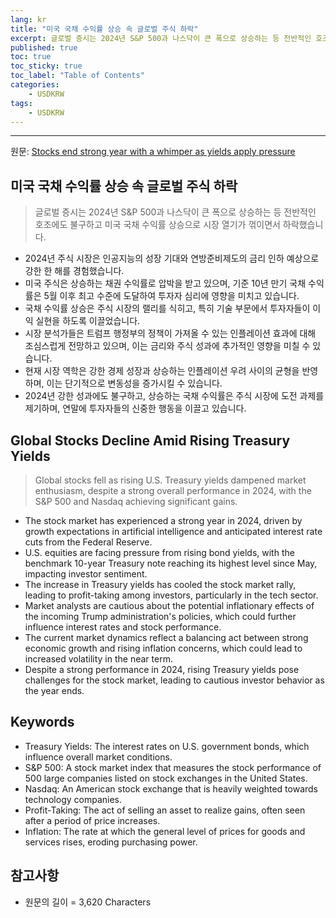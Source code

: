 ```yaml
---
lang: kr
title: "미국 국채 수익률 상승 속 글로벌 주식 하락"
excerpt: 글로벌 증시는 2024년 S&P 500과 나스닥이 큰 폭으로 상승하는 등 전반적인 호조에도 불구하고 미국 국채 수익률 상승으로 시장 열기가 꺾이면서 하락했습니다.
published: true
toc: true
toc_sticky: true
toc_label: "Table of Contents"
categories:
    - USDKRW
tags:
    - USDKRW
---
```


---

  원문: [Stocks end strong year with a whimper as yields apply pressure](https://www.investing.com/news/economy-news/asian-stocks-dollar-hold-their-own-to-close-out-strong-2024-3792202)

## 미국 국채 수익률 상승 속 글로벌 주식 하락

> 글로벌 증시는 2024년 S&P 500과 나스닥이 큰 폭으로 상승하는 등 전반적인 호조에도 불구하고 미국 국채 수익률 상승으로 시장 열기가 꺾이면서 하락했습니다.


- 2024년 주식 시장은 인공지능의 성장 기대와 연방준비제도의 금리 인하 예상으로 강한 한 해를 경험했습니다.
- 미국 주식은 상승하는 채권 수익률로 압박을 받고 있으며, 기준 10년 만기 국채 수익률은 5월 이후 최고 수준에 도달하여 투자자 심리에 영향을 미치고 있습니다.
- 국채 수익률 상승은 주식 시장의 랠리를 식히고, 특히 기술 부문에서 투자자들이 이익 실현을 하도록 이끌었습니다.
- 시장 분석가들은 트럼프 행정부의 정책이 가져올 수 있는 인플레이션 효과에 대해 조심스럽게 전망하고 있으며, 이는 금리와 주식 성과에 추가적인 영향을 미칠 수 있습니다.
- 현재 시장 역학은 강한 경제 성장과 상승하는 인플레이션 우려 사이의 균형을 반영하며, 이는 단기적으로 변동성을 증가시킬 수 있습니다.
- 2024년 강한 성과에도 불구하고, 상승하는 국채 수익률은 주식 시장에 도전 과제를 제기하며, 연말에 투자자들의 신중한 행동을 이끌고 있습니다.

## Global Stocks Decline Amid Rising Treasury Yields

> Global stocks fell as rising U.S. Treasury yields dampened market enthusiasm, despite a strong overall performance in 2024, with the S&P 500 and Nasdaq achieving significant gains.


- The stock market has experienced a strong year in 2024, driven by growth expectations in artificial intelligence and anticipated interest rate cuts from the Federal Reserve.
- U.S. equities are facing pressure from rising bond yields, with the benchmark 10-year Treasury note reaching its highest level since May, impacting investor sentiment.
- The increase in Treasury yields has cooled the stock market rally, leading to profit-taking among investors, particularly in the tech sector.
- Market analysts are cautious about the potential inflationary effects of the incoming Trump administration's policies, which could further influence interest rates and stock performance.
- The current market dynamics reflect a balancing act between strong economic growth and rising inflation concerns, which could lead to increased volatility in the near term.
- Despite a strong performance in 2024, rising Treasury yields pose challenges for the stock market, leading to cautious investor behavior as the year ends.

## Keywords

- Treasury Yields: The interest rates on U.S. government bonds, which influence overall market conditions.
- S&P 500: A stock market index that measures the stock performance of 500 large companies listed on stock exchanges in the United States.
- Nasdaq: An American stock exchange that is heavily weighted towards technology companies.
- Profit-Taking: The act of selling an asset to realize gains, often seen after a period of price increases.
- Inflation: The rate at which the general level of prices for goods and services rises, eroding purchasing power.

## 참고사항

- 원문의 길이 = 3,620 Characters

